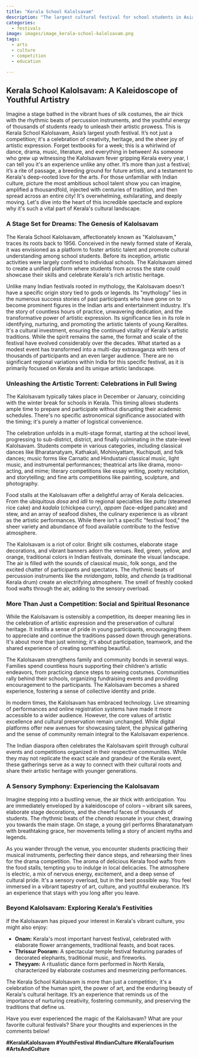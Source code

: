 ```yaml
---
title: "Kerala School Kalolsavam"
description: "The largest cultural festival for school students in Asia, showcasing various arts and cultural performances in Kerala."
categories:
  - festivals
image: images/image_kerala-school-kalolsavam.png
tags:
  - arts
  - culture
  - competition
  - education

---
```


## Kerala School Kalolsavam: A Kaleidoscope of Youthful Artistry

Imagine a stage bathed in the vibrant hues of silk costumes, the air thick with the rhythmic beats of percussion instruments, and the youthful energy of thousands of students ready to unleash their artistic prowess. This is Kerala School Kalolsavam, Asia’s largest youth festival. It’s not just a competition; it's a celebration of creativity, heritage, and the sheer joy of artistic expression. Forget textbooks for a week; this is a whirlwind of dance, drama, music, literature, and everything in between! As someone who grew up witnessing the Kalolsavam fever gripping Kerala every year, I can tell you it's an experience unlike any other. It’s more than just a festival; it’s a rite of passage, a breeding ground for future artists, and a testament to Kerala's deep-rooted love for the arts. For those unfamiliar with Indian culture, picture the most ambitious school talent show you can imagine, amplified a thousandfold, injected with centuries of tradition, and then spread across an entire city! It's overwhelming, exhilarating, and deeply moving. Let's dive into the heart of this incredible spectacle and explore why it's such a vital part of Kerala's cultural landscape.

### A Stage Set for Dreams: The Genesis of Kalolsavam

The Kerala School Kalolsavam, affectionately known as "Kalolsavam," traces its roots back to 1956. Conceived in the newly formed state of Kerala, it was envisioned as a platform to foster artistic talent and promote cultural understanding among school students. Before its inception, artistic activities were largely confined to individual schools. The Kalolsavam aimed to create a unified platform where students from across the state could showcase their skills and celebrate Kerala's rich artistic heritage.

Unlike many Indian festivals rooted in mythology, the Kalolsavam doesn't have a specific origin story tied to gods or legends. Its "mythology" lies in the numerous success stories of past participants who have gone on to become prominent figures in the Indian arts and entertainment industry. It's the story of countless hours of practice, unwavering dedication, and the transformative power of artistic expression. Its significance lies in its role in identifying, nurturing, and promoting the artistic talents of young Keralites. It's a cultural investment, ensuring the continued vitality of Kerala's artistic traditions. While the spirit remains the same, the format and scale of the festival have evolved considerably over the decades. What started as a modest event has transformed into a multi-day extravaganza with tens of thousands of participants and an even larger audience. There are no significant regional variations within India for this specific festival, as it is primarily focused on Kerala and its unique artistic landscape.

### Unleashing the Artistic Torrent: Celebrations in Full Swing

The Kalolsavam typically takes place in December or January, coinciding with the winter break for schools in Kerala. This timing allows students ample time to prepare and participate without disrupting their academic schedules. There's no specific astronomical significance associated with the timing; it's purely a matter of logistical convenience.

The celebration unfolds in a multi-stage format, starting at the school level, progressing to sub-district, district, and finally culminating in the state-level Kalolsavam. Students compete in various categories, including classical dances like Bharatanatyam, Kathakali, Mohiniyattam, Kuchipudi, and folk dances; music forms like Carnatic and Hindustani classical music, light music, and instrumental performances; theatrical arts like drama, mono-acting, and mime; literary competitions like essay writing, poetry recitation, and storytelling; and fine arts competitions like painting, sculpture, and photography.

Food stalls at the Kalolsavam offer a delightful array of Kerala delicacies. From the ubiquitous *dosa* and *idli* to regional specialties like *puttu* (steamed rice cake) and *kadala* (chickpea curry), *appam* (lace-edged pancake) and stew, and an array of seafood dishes, the culinary experience is as vibrant as the artistic performances. While there isn’t a specific "festival food," the sheer variety and abundance of food available contribute to the festive atmosphere.

The Kalolsavam is a riot of color. Bright silk costumes, elaborate stage decorations, and vibrant banners adorn the venues. Red, green, yellow, and orange, traditional colors in Indian festivals, dominate the visual landscape. The air is filled with the sounds of classical music, folk songs, and the excited chatter of participants and spectators. The rhythmic beats of percussion instruments like the *mridangam*, *tabla*, and *chenda* (a traditional Kerala drum) create an electrifying atmosphere. The smell of freshly cooked food wafts through the air, adding to the sensory overload.

### More Than Just a Competition: Social and Spiritual Resonance

While the Kalolsavam is ostensibly a competition, its deeper meaning lies in the celebration of artistic expression and the preservation of cultural heritage. It instills a sense of pride in young participants, encouraging them to appreciate and continue the traditions passed down through generations. It's about more than just winning; it's about participation, teamwork, and the shared experience of creating something beautiful.

The Kalolsavam strengthens family and community bonds in several ways. Families spend countless hours supporting their children's artistic endeavors, from practicing dance steps to sewing costumes. Communities rally behind their schools, organizing fundraising events and providing encouragement to the participants. The Kalolsavam becomes a shared experience, fostering a sense of collective identity and pride.

In modern times, the Kalolsavam has embraced technology. Live streaming of performances and online registration systems have made it more accessible to a wider audience. However, the core values of artistic excellence and cultural preservation remain unchanged. While digital platforms offer new avenues for showcasing talent, the physical gathering and the sense of community remain integral to the Kalolsavam experience.

The Indian diaspora often celebrates the Kalolsavam spirit through cultural events and competitions organized in their respective communities. While they may not replicate the exact scale and grandeur of the Kerala event, these gatherings serve as a way to connect with their cultural roots and share their artistic heritage with younger generations.

### A Sensory Symphony: Experiencing the Kalolsavam

Imagine stepping into a bustling venue, the air thick with anticipation. You are immediately enveloped by a kaleidoscope of colors – vibrant silk sarees, elaborate stage decorations, and the cheerful faces of thousands of students. The rhythmic beats of the *chenda* resonate in your chest, drawing you towards the main stage. On stage, a young girl performs Bharatanatyam with breathtaking grace, her movements telling a story of ancient myths and legends.

As you wander through the venue, you encounter students practicing their musical instruments, perfecting their dance steps, and rehearsing their lines for the drama competition. The aroma of delicious Kerala food wafts from the food stalls, tempting you to indulge in local delicacies. The atmosphere is electric, a mix of nervous energy, excitement, and a deep sense of cultural pride. It's a sensory overload, but in the best possible way. You feel immersed in a vibrant tapestry of art, culture, and youthful exuberance. It’s an experience that stays with you long after you leave.

### Beyond Kalolsavam: Exploring Kerala’s Festivities

If the Kalolsavam has piqued your interest in Kerala's vibrant culture, you might also enjoy:

*   **Onam:** Kerala's most important harvest festival, celebrated with elaborate flower arrangements, traditional feasts, and boat races.
*   **Thrissur Pooram:** A spectacular temple festival featuring parades of decorated elephants, traditional music, and fireworks.
*   **Theyyam:** A ritualistic dance form performed in North Kerala, characterized by elaborate costumes and mesmerizing performances.

The Kerala School Kalolsavam is more than just a competition; it's a celebration of the human spirit, the power of art, and the enduring beauty of Kerala's cultural heritage. It’s an experience that reminds us of the importance of nurturing creativity, fostering community, and preserving the traditions that define us.

Have you ever experienced the magic of the Kalolsavam? What are your favorite cultural festivals? Share your thoughts and experiences in the comments below!

**#KeralaKalolsavam #YouthFestival #IndianCulture #KeralaTourism #ArtsAndCulture**

